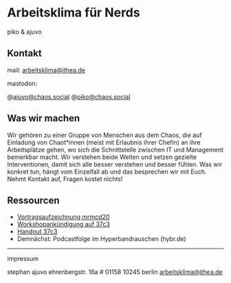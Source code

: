 # Arbeitsklima für Nerds

piko & ajuvo

## Kontakt

mail: arbeitsklima@ithea.de

mastodon:    

@ajuvo@chaos.social
@piko@chaos.social

## Was wir machen

Wir gehören zu einer Gruppe von Menschen aus dem Chaos, die auf Einladung von Chaot\*innen (meist mit Erlaubnis ihrer Chefin) an ihre Arbeitsplätze gehen, wo sich die Schnittstelle zwischen IT und Management bemerkbar macht. Wir verstehen beide Welten und setzen gezielte Interventionen, damit sich alle besser verstehen und besser fühlen. Was wir konkret tun, hängt vom Einzelfall ab und das besprechen wir mit Euch. Nehmt Kontakt auf, Fragen kostet nichts!

## Ressourcen

+ [Vortragsaufzeichnung mrmcd20](LINK)
+ [Workshopankündigung auf 37c3](https://events.ccc.de/congress/2023/hub/de/event/arbeitsklima-in-der-it/)
+ [Handout 37c3](LINK)
+ Demnächst: Podcastfolge im Hyperbandrauschen (hybr.de)



---

impressum

stephan ajuvo
ehrenbergstr. 16a # 01158
10245 berlin
arbeitsklima@ithea.de 
